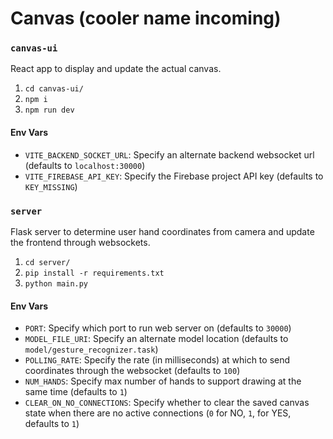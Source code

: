 # Canvas (cooler name incoming)

### `canvas-ui`

React app to display and update the actual canvas.

1. `cd canvas-ui/`
2. `npm i`
3. `npm run dev`

#### Env Vars

- `VITE_BACKEND_SOCKET_URL`: Specify an alternate backend websocket url (defaults to `localhost:30000`)
- `VITE_FIREBASE_API_KEY`: Specify the Firebase project API key (defaults to `KEY_MISSING`)

### `server`

Flask server to determine user hand coordinates from camera and update the frontend through websockets.

1. `cd server/`
2. `pip install -r requirements.txt`
3. `python main.py`

#### Env Vars

- `PORT`: Specify which port to run web server on (defaults to `30000`)
- `MODEL_FILE_URI`: Specify an alternate model location (defaults to `model/gesture_recognizer.task`)
- `POLLING_RATE`: Specify the rate (in milliseconds) at which to send coordinates through the websocket (defaults to `100`)
- `NUM_HANDS`: Specify max number of hands to support drawing at the same time (defaults to `1`)
- `CLEAR_ON_NO_CONNECTIONS`: Specify whether to clear the saved canvas state when there are no active connections (`0` for NO, `1`, for YES, defaults to `1`)
